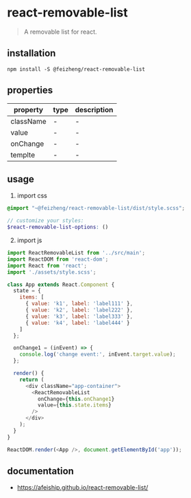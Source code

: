 # react-removable-list
> A removable list for react.

## installation
```shell
npm install -S @feizheng/react-removable-list
```
## properties
| property  | type | description |
| --------- | ---- | ----------- |
| className | -    | -           |
| value     | -    | -           |
| onChange  | -    | -           |
| templte   | -    | -           |

## usage
1. import css
  ```scss
  @import "~@feizheng/react-removable-list/dist/style.scss";

  // customize your styles:
  $react-removable-list-options: ()
  ```
2. import js
  ```js
  import ReactRemovableList from '../src/main';
  import ReactDOM from 'react-dom';
  import React from 'react';
  import './assets/style.scss';

  class App extends React.Component {
    state = {
      items: [
        { value: 'k1', label: 'label111' },
        { value: 'k2', label: 'label222' },
        { value: 'k3', label: 'label333' },
        { value: 'k4', label: 'label444' }
      ]
    };

    onChange1 = (inEvent) => {
      console.log('change event:', inEvent.target.value);
    };

    render() {
      return (
        <div className="app-container">
          <ReactRemovableList
            onChange={this.onChange1}
            value={this.state.items}
          />
        </div>
      );
    }
  }

  ReactDOM.render(<App />, document.getElementById('app'));

  ```

## documentation
- https://afeiship.github.io/react-removable-list/
